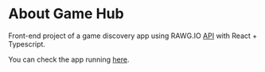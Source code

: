 # About Game Hub

Front-end project of a game discovery app using RAWG.IO [API](https://rawg.io/apidocs) with React + Typescript.

You can check the app running [here](https://game-hub-umber.vercel.app/).
